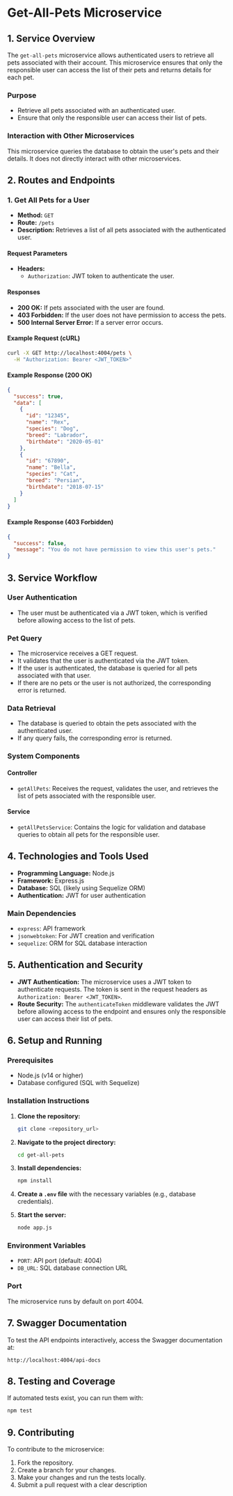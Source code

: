 # Get-All-Pets Microservice

## 1. Service Overview

The `get-all-pets` microservice allows authenticated users to retrieve all pets associated with their account. This microservice ensures that only the responsible user can access the list of their pets and returns details for each pet.

### Purpose

- Retrieve all pets associated with an authenticated user.
- Ensure that only the responsible user can access their list of pets.

### Interaction with Other Microservices

This microservice queries the database to obtain the user's pets and their details. It does not directly interact with other microservices.

## 2. Routes and Endpoints

### 1. Get All Pets for a User

- **Method:** `GET`
- **Route:** `/pets`
- **Description:** Retrieves a list of all pets associated with the authenticated user.

#### Request Parameters

- **Headers:**
  - `Authorization`: JWT token to authenticate the user.

#### Responses

- **200 OK:** If pets associated with the user are found.
- **403 Forbidden:** If the user does not have permission to access the pets.
- **500 Internal Server Error:** If a server error occurs.

#### Example Request (cURL)

```bash
curl -X GET http://localhost:4004/pets \
  -H "Authorization: Bearer <JWT_TOKEN>"
```

#### Example Response (200 OK)

```json
{
  "success": true,
  "data": [
    {
      "id": "12345",
      "name": "Rex",
      "species": "Dog",
      "breed": "Labrador",
      "birthdate": "2020-05-01"
    },
    {
      "id": "67890",
      "name": "Bella",
      "species": "Cat",
      "breed": "Persian",
      "birthdate": "2018-07-15"
    }
  ]
}
```

#### Example Response (403 Forbidden)

```json
{
  "success": false,
  "message": "You do not have permission to view this user's pets."
}
```

## 3. Service Workflow

### User Authentication

- The user must be authenticated via a JWT token, which is verified before allowing access to the list of pets.

### Pet Query

- The microservice receives a GET request.
- It validates that the user is authenticated via the JWT token.
- If the user is authenticated, the database is queried for all pets associated with that user.
- If there are no pets or the user is not authorized, the corresponding error is returned.

### Data Retrieval

- The database is queried to obtain the pets associated with the authenticated user.
- If any query fails, the corresponding error is returned.

### System Components

#### Controller

- `getAllPets`: Receives the request, validates the user, and retrieves the list of pets associated with the responsible user.

#### Service

- `getAllPetsService`: Contains the logic for validation and database queries to obtain all pets for the responsible user.

## 4. Technologies and Tools Used

- **Programming Language:** Node.js
- **Framework:** Express.js
- **Database:** SQL (likely using Sequelize ORM)
- **Authentication:** JWT for user authentication

### Main Dependencies

- `express`: API framework
- `jsonwebtoken`: For JWT creation and verification
- `sequelize`: ORM for SQL database interaction

## 5. Authentication and Security

- **JWT Authentication:** The microservice uses a JWT token to authenticate requests. The token is sent in the request headers as `Authorization: Bearer <JWT_TOKEN>`.
- **Route Security:** The `authenticateToken` middleware validates the JWT before allowing access to the endpoint and ensures only the responsible user can access their list of pets.

## 6. Setup and Running

### Prerequisites

- Node.js (v14 or higher)
- Database configured (SQL with Sequelize)

### Installation Instructions

1. **Clone the repository:**
   ```bash
   git clone <repository_url>
   ```
2. **Navigate to the project directory:**
   ```bash
   cd get-all-pets
   ```
3. **Install dependencies:**
   ```bash
   npm install
   ```
4. **Create a `.env` file** with the necessary variables (e.g., database credentials).

5. **Start the server:**
   ```bash
   node app.js
   ```

### Environment Variables

- `PORT`: API port (default: 4004)
- `DB_URL`: SQL database connection URL

### Port

The microservice runs by default on port 4004.

## 7. Swagger Documentation

To test the API endpoints interactively, access the Swagger documentation at:

```
http://localhost:4004/api-docs
```

## 8. Testing and Coverage

If automated tests exist, you can run them with:

```bash
npm test
```

## 9. Contributing

To contribute to the microservice:

1. Fork the repository.
2. Create a branch for your changes.
3. Make your changes and run the tests locally.
4. Submit a pull request with a clear description